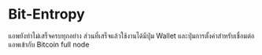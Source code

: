 # Bit-Entropy

แอพยังทำไม่เสร็จครบทุกอย่าง ส่วนที่เสร็จแล้วใช้งานได้มีปุ่ม Wallet และปุ่มการตั้งค่าสำหรับเชื่อมต่อแอพเข้ากับ Bitcoin full node 
